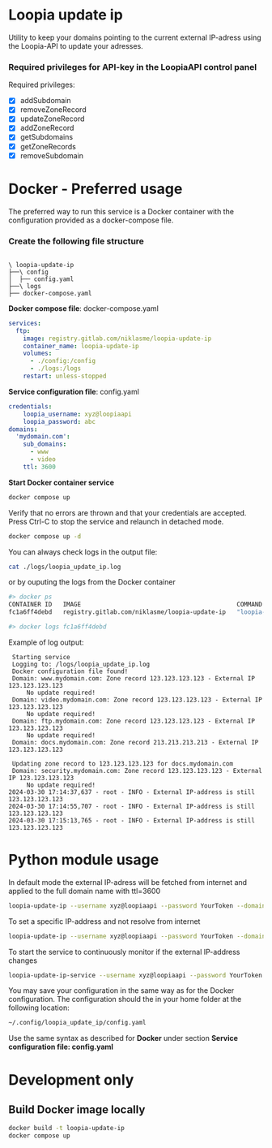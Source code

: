 # Loopia update ip  
Utility to keep your domains pointing to the current external IP-adress using the Loopia-API to update your adresses.

### Required privileges for API-key in the LoopiaAPI control panel

Required privileges:
- [x] addSubdomain
- [x] removeZoneRecord
- [x] updateZoneRecord
- [x] addZoneRecord
- [x] getSubdomains
- [x] getZoneRecords
- [x] removeSubdomain

# Docker - Preferred usage
The preferred way to run this service is a Docker container with the configuration provided as a docker-compose file.



### Create the following file structure
```

\ loopia-update-ip
├──\ config
│  ├── config.yaml
├──\ logs
├── docker-compose.yaml
```
__Docker compose file__: docker-compose.yaml
```yaml
services:
  ftp:
    image: registry.gitlab.com/niklasme/loopia-update-ip
    container_name: loopia-update-ip
    volumes:
      - ./config:/config
      - ./logs:/logs
    restart: unless-stopped
```

__Service configuration file__: config.yaml
```yaml
credentials:
    loopia_username: xyz@loopiaapi
    loopia_password: abc
domains:
  'mydomain.com':
    sub_domains:
      - www
      - video
    ttl: 3600
```
__Start Docker container service__
``` bash
docker compose up
```
Verify that no errors are thrown and that your credentials are accepted. Press Ctrl-C to stop the service and relaunch in detached mode.
``` bash
docker compose up -d
```
You can always check logs in the output file:
``` bash
cat ./logs/loopia_update_ip.log
```
or by ouputing the logs from the Docker container
``` bash
#> docker ps
CONTAINER ID   IMAGE                                           COMMAND                  CREATED          STATUS                 PORTS                                                                                      NAMES  
fc1a6ff4debd   registry.gitlab.com/niklasme/loopia-update-ip   "loopia-update-ip-se…"   10 minutes ago   Up 9 minutes                                                                                                      loopia-update-ip

#> docker logs fc1a6ff4debd
```
Example of log output:
```
 Starting service
 Logging to: /logs/loopia_update_ip.log
 Docker configuration file found!
 Domain: www.mydomain.com: Zone record 123.123.123.123 - External IP 123.123.123.123
	 No update required!
 Domain: video.mydomain.com: Zone record 123.123.123.123 - External IP 123.123.123.123
	 No update required!
 Domain: ftp.mydomain.com: Zone record 123.123.123.123 - External IP 123.123.123.123
	 No update required!
 Domain: docs.mydomain.com: Zone record 213.213.213.213 - External IP 123.123.123.123

 Updating zone record to 123.123.123.123 for docs.mydomain.com
 Domain: security.mydomain.com: Zone record 123.123.123.123 - External IP 123.123.123.123
	 No update required!
2024-03-30 17:14:37,637 - root - INFO - External IP-address is still 123.123.123.123
2024-03-30 17:14:55,707 - root - INFO - External IP-address is still 123.123.123.123
2024-03-30 17:15:13,765 - root - INFO - External IP-address is still 123.123.123.123

```


# Python module usage
In default mode the external IP-adress will be fetched from internet and applied to the full domain name with ttl=3600
``` bash
loopia-update-ip --username xyz@loopiaapi --password YourToken --domain www.mydomain.com
```

To set a specific IP-address and not resolve from internet
``` bash
loopia-update-ip --username xyz@loopiaapi --password YourToken --domain www.mydomain.com  --ip 123.123.123.123
```

To start the service to continuously monitor if the external IP-address changes
``` bash
loopia-update-ip-service --username xyz@loopiaapi --password YourToken --domain www.mydomain.com
```

You may save your configuration in the same way as for the Docker configuration. The configuration should the in your home folder at the following location:
``` bash
~/.config/loopia_update_ip/config.yaml
```
Use the same syntax as described for **Docker** under section **Service configuration file: config.yaml**


# Development only
## Build Docker image locally
``` bash
docker build -t loopia-update-ip
docker compose up
```
